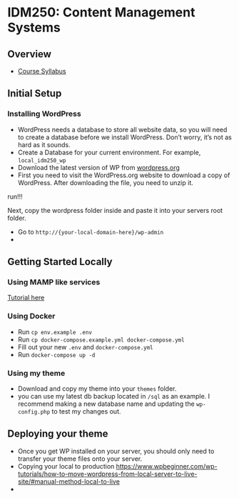# IDM250: Content Management Systems

## Overview

- [Course Syllabus](https://github.com/mrpaulphan/idm250/blob/master/_instructor_materials/syllabus.md)

## Initial Setup

### Installing WordPress

- WordPress needs a database to store all website data, so you will need to create a database before we install WordPress. Don’t worry, it’s not as hard as it sounds.
- Create a Database for your current environment. For example, `local_idm250_wp`
- Download the latest version of WP from [wordpress.org](https://wordpress.org/download/)
- First you need to visit the WordPress.org website to download a copy of WordPress. After downloading the file, you need to unzip it.

run!!!

Next, copy the wordpress folder inside and paste it into your servers root folder.

- Go to `http://{your-local-domain-here}/wp-admin`
-

## Getting Started Locally

### Using MAMP like services

[Tutorial here](https://www.wpbeginner.com/wp-tutorials/how-to-install-wordpress-locally-on-mac-using-mamp/)

### Using Docker

- Run `cp env.example .env`
- Run `cp docker-compose.example.yml docker-compose.yml`
- Fill out your new `.env` and `docker-compose.yml`
- Run `docker-compose up -d`

### Using my theme

- Download and copy my theme into your `themes` folder.
- you can use my latest db backup located in `/sql` as an example. I recommend making a new database name and updating the `wp-config.php` to test my changes out.

## Deploying your theme

- Once you get WP installed on your server, you should only need to transfer your theme files onto your server.
- Copying your local to production https://www.wpbeginner.com/wp-tutorials/how-to-move-wordpress-from-local-server-to-live-site/#manual-method-local-to-live
-
